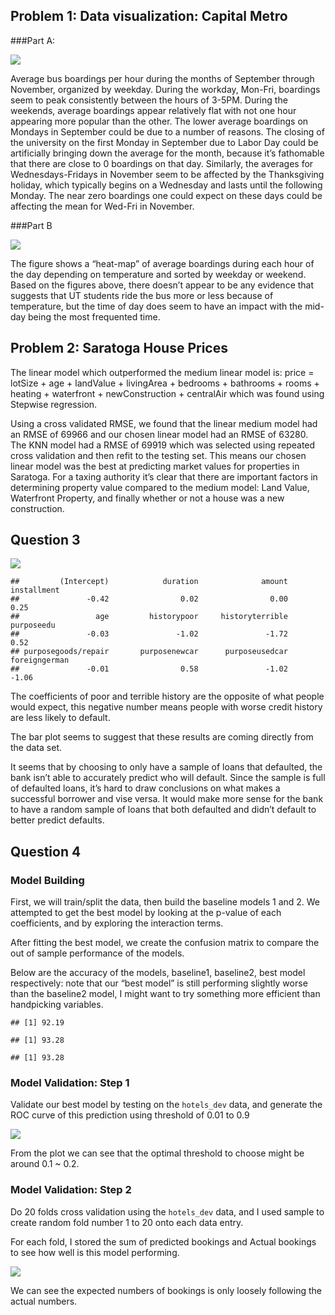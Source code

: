 ## Problem 1: Data visualization: Capital Metro

###Part A:

![](Blake_Jayme_Ex2_files/figure-markdown_strict/1A-1.png)

Average bus boardings per hour during the months of September through
November, organized by weekday. During the workday, Mon-Fri, boardings
seem to peak consistently between the hours of 3-5PM. During the
weekends, average boardings appear relatively flat with not one hour
appearing more popular than the other. The lower average boardings on
Mondays in September could be due to a number of reasons. The closing of
the university on the first Monday in September due to Labor Day could
be artificially bringing down the average for the month, because it’s
fathomable that there are close to 0 boardings on that day. Similarly,
the averages for Wednesdays-Fridays in November seem to be affected by
the Thanksgiving holiday, which typically begins on a Wednesday and
lasts until the following Monday. The near zero boardings one could
expect on these days could be affecting the mean for Wed-Fri in
November.

###Part B

![](Blake_Jayme_Ex2_files/figure-markdown_strict/1B-1.png)

The figure shows a “heat-map” of average boardings during each hour of
the day depending on temperature and sorted by weekday or weekend. Based
on the figures above, there doesn’t appear to be any evidence that
suggests that UT students ride the bus more or less because of
temperature, but the time of day does seem to have an impact with the
mid-day being the most frequented time.

## Problem 2: Saratoga House Prices

The linear model which outperformed the medium linear model is: price =
lotSize + age + landValue + livingArea + bedrooms + bathrooms + rooms +
heating + waterfront + newConstruction + centralAir which was found
using Stepwise regression.

Using a cross validated RMSE, we found that the linear medium model had
an RMSE of 69966 and our chosen linear model had an RMSE of 63280. The
KNN model had a RMSE of 69919 which was selected using repeated cross
validation and then refit to the testing set. This means our chosen
linear model was the best at predicting market values for properties in
Saratoga. For a taxing authority it’s clear that there are important
factors in determining property value compared to the medium model: Land
Value, Waterfront Property, and finally whether or not a house was a new
construction.

## Question 3

![](Blake_Jayme_Ex2_files/figure-markdown_strict/Q3-1.png)

    ##         (Intercept)            duration              amount         installment 
    ##               -0.42                0.02                0.00                0.25 
    ##                 age         historypoor     historyterrible          purposeedu 
    ##               -0.03               -1.02               -1.72                0.52 
    ## purposegoods/repair       purposenewcar      purposeusedcar       foreigngerman 
    ##               -0.01                0.58               -1.02               -1.06

The coefficients of poor and terrible history are the opposite of what
people would expect, this negative number means people with worse credit
history are less likely to default.

The bar plot seems to suggest that these results are coming directly
from the data set.

It seems that by choosing to only have a sample of loans that defaulted,
the bank isn’t able to accurately predict who will default. Since the
sample is full of defaulted loans, it’s hard to draw conclusions on what
makes a successful borrower and vise versa. It would make more sense for
the bank to have a random sample of loans that both defaulted and didn’t
default to better predict defaults.

## Question 4

### Model Building

First, we will train/split the data, then build the baseline models 1
and 2. We attempted to get the best model by looking at the p-value of
each coefficients, and by exploring the interaction terms.

After fitting the best model, we create the confusion matrix to compare
the out of sample performance of the models.

Below are the accuracy of the models, baseline1, baseline2, best model
respectively: note that our “best model” is still performing slightly
worse than the baseline2 model, I might want to try something more
efficient than handpicking variables.

    ## [1] 92.19

    ## [1] 93.28

    ## [1] 93.28

### Model Validation: Step 1

Validate our best model by testing on the `hotels_dev` data, and
generate the ROC curve of this prediction using threshold of 0.01 to 0.9

![](Blake_Jayme_Ex2_files/figure-markdown_strict/Model%20Validation:%20Step%201-1.png)

From the plot we can see that the optimal threshold to choose might be
around 0.1 ~ 0.2.

### Model Validation: Step 2

Do 20 folds cross validation using the `hotels_dev` data, and I used
sample to create random fold number 1 to 20 onto each data entry.

For each fold, I stored the sum of predicted bookings and Actual
bookings to see how well is this model performing.

![](Blake_Jayme_Ex2_files/figure-markdown_strict/Model%20Validation:%20Step%202-1.png)

We can see the expected numbers of bookings is only loosely following
the actual numbers.

